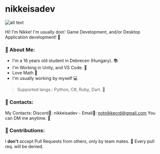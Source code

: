 # nikkeisadev
![alt text](https://i.ibb.co/xzxdz3s/welcome-white-text-6022491b38d1c.png)

Hi! I'm Nikke! 
I'm usually doin' Game Development, and/or Desktop Application development! 🍜
### 🔰 About Me:
- I'm a 16 years old student in Debrecen (Hungary). 📚
- I'm Working in Unity, and VS Code. 📌
- Love Math 📐
- I'm usually working by myself 💻
> Supported langs.: Python, C#, Ruby, Dart. 💎
### 💬 Contacts:
My Contacts: Discord🔮: nikkeisadev - Email📧: notnikkecrd@gmail.com
You can DM me anytime. 📮
### 🔕 Contributions:
I **don't** accept Pull Requests from others, only by team mates. 📌
Every pull req. will be denied. 
